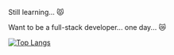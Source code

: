 <!--
**minjnlgc/minjnlgc** is a ✨ _special_ ✨ repository because its `README.md` (this file) appears on your GitHub profile.

Here are some ideas to get you started:

- 🔭 I’m currently working on ...
- 🌱 I’m currently learning ...
- 👯 I’m looking to collaborate on ...
- 🤔 I’m looking for help with ...
- 💬 Ask me about ...
- 📫 How to reach me: ...
- 😄 Pronouns: ...
- ⚡ Fun fact: ...
-->

Still learning... 😾

Want to be a full-stack developer... one day... :crying_cat_face:


[![Top Langs](https://github-readme-stats.vercel.app/api/top-langs/?username=minjnlgc&layout=donut-vertical)](https://github.com/anuraghazra/github-readme-stats)
